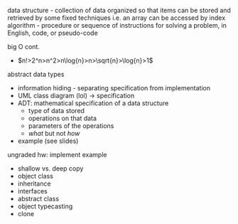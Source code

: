 data structure - collection of data organized so that items can be stored and retrieved by some fixed techniques i.e. an array can be accessed by index
algorithm - procedure or sequence of instructions for solving a problem, in English, code, or pseudo-code

big O cont.
- $n!>2^n>n^2>n\log{n}>n>\sqrt{n}>\log{n}>1$

abstract data types
- information hiding - separating specification from implementation
- UML class diagram (lol) -> specification
- ADT: mathematical specification of a data structure
	- type of data stored
	- operations on that data
	- parameters of the operations
	- _what_ but not _how_
- example (see slides)

ungraded hw: implement example
- shallow vs. deep copy
- object class
- inheritance
- interfaces
- abstract class
- object typecasting
- clone